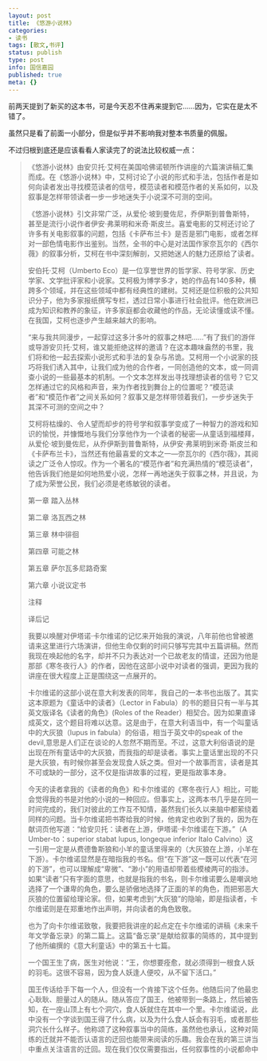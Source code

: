 ```yaml
---
layout: post
title: 《悠游小说林》
categories:
- 读书
tags: [散文,书评]
status: publish
type: post
info: 国信嘉园
published: true
meta: {}
---
```



前两天提到了新买的这本书，可是今天忍不住再来提到它……因为，它实在是太不错了。

虽然只是看了前面一小部分，但是似乎并不影响我对整本书质量的佩服。

不过归根到底还是应该看看人家读完了的说法比较权威一点：


>《悠游小说林》由安贝托·艾柯在美国哈佛诺顿所作讲座的六篇演讲稿汇集而成。在《悠游小说林》中，艾柯讨论了小说的形式和手法，包括作者是如何向读者发出寻找模范读者的信号，模范读者和模范作者的关系如何，以及叙事是怎样带领读者一步一步地迷失于小说深不可测的空间。
>
>《悠游小说林》引文非常广泛，从爱伦·坡到曼佐尼，乔伊斯到普鲁斯特，甚至是流行小说作者伊安·弗莱明和米奇·斯皮兰。喜爱电影的艾柯还讨论了许多有关电影叙事的问题，包括《卡萨布兰卡》是否是邪门电影，或者怎样对一部色情电影作出鉴别。当然，全书的中心是对法国作家奈瓦尔的《西尔薇》的叙事分析，艾柯在书中深刻解剖，又把她迷人的魅力还原给了读者。
>
>安伯托·艾柯（Umberto Eco）是一位享誉世界的哲学家、符号学家、历史学家、文学批评家和小说家。艾柯极为博学多才，她的作品有140多种，横跨多个领域，并在这些领域中都有经典性的建树。艾柯还是位积极的公共知识分子，他为多家报纸撰写专栏，透过日常小事进行社会批评。他在欧洲已成为知识和教养的象征，许多家庭都会收藏他的作品，无论读懂或读不懂。在我国，艾柯也逐步产生越来越大的影响。 
>
>“来与我共同漫步，一起穿过这多汁多叶的叙事之林吧……”有了我们的游伴或导游安贝托·艾柯，谁又能拒绝这样的邀请？在这本趣味盎然的书里，我们将和他一起去探索小说形式和手法的复杂与吊诡。艾柯用一个小说家的技巧将我们诱入其中，让我们成为他的合作者，一同创造他的文本，或一同调查小说的一些最基本的机制。一个文本怎样发出寻找理想读者的信号？它又怎样通过它的风格和声音，来为作者找到舞台上的位置呢？“模范读者”和“模范作者”之间关系如何？叙事又是怎样带领着我们，一步步迷失于其深不可测的空间之中？
>
> 艾柯将枯燥的、令人望而却步的符号学和叙事学变成了一种智力的游戏和知识的愉悦，并慷慨地与我们分享他作为一个读者的秘密—从童话到福楼拜，从爱伦·坡到曼佐尼，从乔伊斯到普鲁斯特，从伊安·弗莱明到米奇·斯皮兰和《卡萨布兰卡》，当然还有他最喜爱的文本之一—奈瓦尔的《西尔薇》，其阅读之广泛令人惊叹。作为一个著名的“模范作者”和充满热情的“模范读者”，他告诉我们他是如何地热爱小说，怎样一再地迷失于叙事之林，并且说，为了成为荣誉公民，我们必须是老练敏锐的读者。
>
>第一章 踏入丛林
>
>第二章 洛瓦西之林
>
>第三章 林中徘徊
>
>第四章 可能之林
>
>第五章 萨尔瓦多尼路奇案
>
>第六章 小说议定书
>
>注释
>
>译后记
>
>我要以唤醒对伊塔诺·卡尔维诺的记忆来开始我的演说，八年前他也曾被邀请来这里进行六场演讲，但他生命仅剩的时间只够写完其中五篇讲稿。然而我现在唤起他的名字，却并不只为表达对一个已故老友的情谊，还因为他是那部《寒冬夜行人》的作者，因他在这部小说中对读者的强调，更因为我的讲座在很大程度上正是围绕这一点展开的。
>
>卡尔维诺的这部小说在意大利发表的同年，我自己的一本书也出版了。其实这本原题为《童话中的读者》（Lector in Fabula）的书的题目只有一半与其英文版译名《读者的角色》(Roles of the Reader）相契合。因为如果直译成英文，这个题目将难以达意。这是由于，在意大利语当中，有一个叫童话中的大灰狼（lupus in fabula）的俗语，相当于英文中的speak of the devil,意思是人们正在谈论的人忽然不期而至。不过，这意大利俗语说的是出现在所有童话中的大灰狼，而我指的却是读者。事实上童话里出现的不只是大灰狼，有时候你甚至会发现食人妖之类。但对一个故事而言，读者是其不可或缺的一部分，这不仅是指讲故事的过程，更是指故事本身。
>
>今天的读者拿我的《读者的角色》和卡尔维诺的《寒冬夜行人》相比，可能会觉得我的书是对他的小说的一种回应。但事实上，这两本书几乎是在同一时间完成的，我们对彼此的工作互不知情，虽然我们长久以来脑中都萦绕着同样的问题。当卡尔维诺把书寄给我的时候，他肯定也收到了我的，因为在献词页他写道：“给安贝托：读者在上游，伊塔诺·卡尔维诺在下游。”（A Umber-to：superior stabat lupus, longeque inferior Italo Calvino）这一引用一定是从费德鲁斯狼和小羊的童话里得来的（大灰狼在上游，小羊在下游）。卡尔维诺显然是在暗指我的书名。但“在下游”这一既可以代表“在河的下游”，也可以理解成“卑微”、“渺小”的用语却带着些模棱两可的指涉。如果“读者”只有字面的意思，也就是指我的书名，则卡尔维诺要么是嘲讽地选择了一个谦卑的角色，要么是骄傲地选择了正面的羊的角色，而把邪恶大灰狼的位置留给理论家。但，如果考虑到“大灰狼”的隐喻，即是指读者，卡尔维诺则是在郑重地作出声明，并向读者的角色致敬。
>
>也为了向卡尔维诺致敬，我要把我讲座的起点定在卡尔维诺的讲稿《未来千年文学备忘录》的第二篇上。这篇“备忘录”是献给叙事的简练的，其中提到了他所编撰的《意大利童话》中的第五十七篇。
>
>一个国王生了病，医生对他说：“王，你想要痊愈，就必须得到一根食人妖的羽毛。这很不容易，因为食人妖逢人便咬，从不留下活口。”
>
>国王传话给手下每一个人，但没有一个肯接下这个任务。他随后问了他最忠心耿耿、胆量过人的随从。随从答应了国王，他被带到一条路上，然后被告知，在一座山顶上有七个洞穴，食人妖就住在其中一个里。卡尔维诺说，此中没有一个字谈到国王得了什么病，以及为什么食人妖会有羽毛，或者那些洞穴长什么样子。他称颂了这种叙事当中的简练，虽然他也承认，这种对简练的迁就并不能否认语言的迂回也能带来阅读的乐趣。我会在我的第三讲当中重点关注语言的迁回。现在我们仅仅需要指出，任何叙事性的小说都命中
